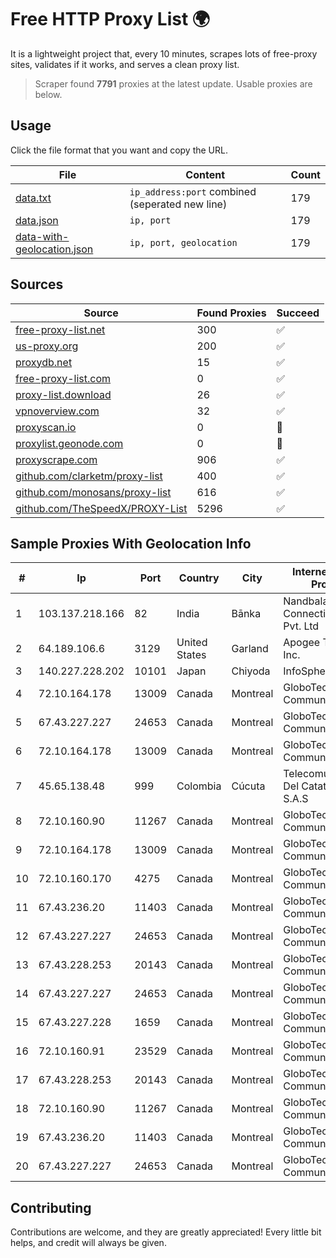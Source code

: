 
# Free HTTP Proxy List 🌍

It is a lightweight project that, every 10 minutes, scrapes lots of free-proxy sites, validates if it works, and serves a clean proxy list.


> Scraper found **7791** proxies at the latest update. Usable proxies are below.

## Usage

Click the file format that you want and copy the URL.


|File|Content|Count|
|----|-------|-----|
|[data.txt](https://raw.githubusercontent.com/themiralay/Proxy-List-World/master/data.txt)|`ip_address:port` combined (seperated new line)|179|
|[data.json](https://raw.githubusercontent.com/themiralay/Proxy-List-World/master/data.json)|`ip, port`|179|
|[data-with-geolocation.json](https://raw.githubusercontent.com/themiralay/Proxy-List-World/master/data-with-geolocation.json)|`ip, port, geolocation`|179|

## Sources

|Source|Found Proxies|Succeed|
|------|-------------|-------|
|[free-proxy-list.net](https://free-proxy-list.net)|300|✅|
|[us-proxy.org](https://www.us-proxy.org)|200|✅|
|[proxydb.net](http://proxydb.net)|15|✅|
|[free-proxy-list.com](https://free-proxy-list.com/?page=&port=&type%5B%5D=http&type%5B%5D=https&up_time=0&search=Search)|0|✅|
|[proxy-list.download](https://www.proxy-list.download/HTTP)|26|✅|
|[vpnoverview.com](https://vpnoverview.com/privacy/anonymous-browsing/free-proxy-servers)|32|✅|
|[proxyscan.io](https://www.proxyscan.io)|0|🚫|
|[proxylist.geonode.com](https://proxylist.geonode.com/api/proxy-list?limit=300&page=1&sort_by=lastChecked&sort_type=desc&protocols=http,https)|0|🚫|
|[proxyscrape.com](https://api.proxyscrape.com/v2/?request=displayproxies&protocol=http&timeout=10000&country=all&ssl=all&anonymity=all)|906|✅|
|[github.com/clarketm/proxy-list](https://raw.githubusercontent.com/clarketm/proxy-list/master/proxy-list-raw.txt)|400|✅|
|[github.com/monosans/proxy-list](https://raw.githubusercontent.com/monosans/proxy-list/main/proxies/http.txt)|616|✅|
|[github.com/TheSpeedX/PROXY-List](https://raw.githubusercontent.com/TheSpeedX/PROXY-List/master/http.txt)|5296|✅|


## Sample Proxies With Geolocation Info

|#|Ip|Port|Country|City|Internet Service Provider|
|-|--|----|-------|----|-------------------------|
|1|103.137.218.166|82|India|Bānka|Nandbalaji Connecting Zone Pvt. Ltd|
|2|64.189.106.6|3129|United States|Garland|Apogee Telecom Inc.|
|3|140.227.228.202|10101|Japan|Chiyoda|InfoSphere|
|4|72.10.164.178|13009|Canada|Montreal|GloboTech Communications|
|5|67.43.227.227|24653|Canada|Montreal|GloboTech Communications|
|6|72.10.164.178|13009|Canada|Montreal|GloboTech Communications|
|7|45.65.138.48|999|Colombia|Cúcuta|Telecomunicaciones Del Catatumbo S.A.S|
|8|72.10.160.90|11267|Canada|Montreal|GloboTech Communications|
|9|72.10.164.178|13009|Canada|Montreal|GloboTech Communications|
|10|72.10.160.170|4275|Canada|Montreal|GloboTech Communications|
|11|67.43.236.20|11403|Canada|Montreal|GloboTech Communications|
|12|67.43.227.227|24653|Canada|Montreal|GloboTech Communications|
|13|67.43.228.253|20143|Canada|Montreal|GloboTech Communications|
|14|67.43.227.227|24653|Canada|Montreal|GloboTech Communications|
|15|67.43.227.228|1659|Canada|Montreal|GloboTech Communications|
|16|72.10.160.91|23529|Canada|Montreal|GloboTech Communications|
|17|67.43.228.253|20143|Canada|Montreal|GloboTech Communications|
|18|72.10.160.90|11267|Canada|Montreal|GloboTech Communications|
|19|67.43.236.20|11403|Canada|Montreal|GloboTech Communications|
|20|67.43.227.227|24653|Canada|Montreal|GloboTech Communications|



## Contributing

Contributions are welcome, and they are greatly appreciated! Every
little bit helps, and credit will always be given.


